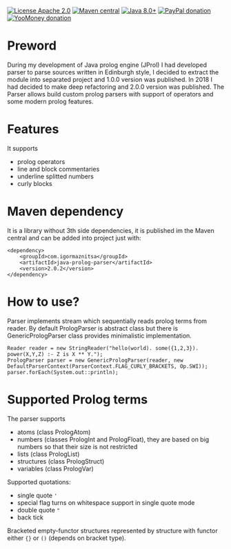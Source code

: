 [![License Apache 2.0](https://img.shields.io/badge/license-Apache%20License%202.0-green.svg)](http://www.apache.org/licenses/LICENSE-2.0)
[![Maven central](https://maven-badges.herokuapp.com/maven-central/com.igormaznitsa/java-prolog-parser/badge.svg)](http://search.maven.org/#artifactdetails|com.igormaznitsa|java-prolog-parser|2.0.2|jar)
[![Java 8.0+](https://img.shields.io/badge/java-8.0%2b-green.svg)](http://www.oracle.com/technetwork/java/javase/downloads/index.html)
[![PayPal donation](https://img.shields.io/badge/donation-PayPal-cyan.svg)](https://www.paypal.com/cgi-bin/webscr?cmd=_s-xclick&hosted_button_id=AHWJHJFBAWGL2)
[![YooMoney donation](https://img.shields.io/badge/donation-Yoo.money-blue.svg)](https://yoomoney.ru/to/41001158080699)


# Preword

During my development of Java prolog engine (JProl) I had developed parser to parse sources written in Edinburgh style, I decided to extract the module into separated project and 1.0.0 version was published. In 2018 I had decided to make deep refactoring and 2.0.0 version was published. The Parser allows build custom prolog parsers with support of operators and some modern prolog features.

# Features

It supports
 - prolog operators
 - line and block commentaries
 - underline splitted numbers
 - curly blocks

# Maven dependency

It is a library without 3th side dependencies, it is published im the Maven central and can be added into project just with:
```
<dependency>
    <groupId>com.igormaznitsa</groupId>
    <artifactId>java-prolog-parser</artifactId>
    <version>2.0.2</version>
</dependency>
```

# How to use?
Parser implements stream which sequentially reads prolog terms from reader. By default PrologParser is abstract class but there is GenericPrologParser class provides minimalistic implementation.
```
Reader reader = new StringReader("hello(world). some({1,2,3}). power(X,Y,Z) :- Z is X ** Y.");
PrologParser parser = new GenericPrologParser(reader, new DefaultParserContext(ParserContext.FLAG_CURLY_BRACKETS, Op.SWI));
parser.forEach(System.out::println);
```

# Supported Prolog terms
The parser supports
 - atoms (class PrologAtom)
 - numbers (classes PrologInt and PrologFloat), they are based on big numbers so that their size is not restricted
 - lists (class PrologList)
 - structures (class PrologStruct)
 - variables (class PrologVar)

Supported quotations:
 - single quote `'`
 - special flag turns on whitespace support in single quote mode
 - double quote `"`
 - back tick
 
Bracketed empty-functor structures represented by structure with functor either `{}` or `()` (depends on bracket type).

